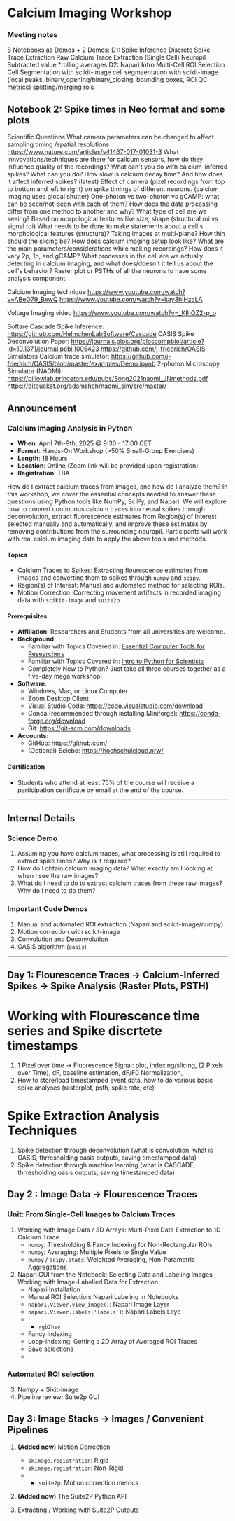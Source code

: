 # Calcium Imaging Workshop 


### Meeting notes

8 Notebooks as Demos + 2 Demos:
D1:
Spike Inference
Discrete Spike Trace Extraction
Raw Calcium Trace Extraction (Single Cell)
Neuropil Subtracted value *rolling averages
D2:
Napari Intro
Multi-Cell ROI Selection
Cell Segmentation with scikit-image
cell segmaentation with scikit-image (local peaks, binary_opening/binary_closing, bounding boxes, ROI QC metrics)
splitting/merging rois


Notebook 2: Spike times in Neo format and some plots
----------------
Scientific Questions
What camera parameters can be changed to affect sampling timing /spatial resolutions
https://www.nature.com/articles/s41467-017-01031-3
What innvovations/techniques are there for calicum sensors, how do they influence quality of the recordings?
What can't you do with calcium-inferred spikes?  What can you do? 
How slow is calcium decay time? And how does it affect inferred spikes? (latest)
Effect of camera (pixel recordings from top to bottom and left to right) on spike timings of different neurons. (calcium imaging uses global shutter)
One-photon vs two-photon vs gCAMP: what can be seen/not-seen with each of them? How does the data processing differ from one method to another and why? 
What type of cell are we seeing? Based on morpological features like size, shape (structural roi vs signal roi)
What needs to be done to make statements about a cell's morphological features (structure)? Taking images at multi-plane? How thin should the slicing be?
How does calcium imaging setup look like? What are the main parameters/considerations while making recordings? How does it vary 2p, 1p, and gCAMP?
What processes in the cell are we actually detecting in calcium imaging, and what does/doesn't it tell us about the cell's behavior?
Raster plot or PSTHs of all the neurons to have some analysis component.


Calcium Imaging technique
https://www.youtube.com/watch?v=ABeO79_BxwQ
https://www.youtube.com/watch?v=kay3hlHzaLA

Voltage Imaging video
https://www.youtube.com/watch?v=_KIhQZ2-p_o

Softare
Cascade Spike Inference: https://github.com/HelmchenLabSoftware/Cascade
OASIS Spike Deconvolution Paper: https://journals.plos.org/ploscompbiol/article?id=10.1371/journal.pcbi.1005423 https://github.com/j-friedrich/OASIS
Simulators
Calcium trace simulator: https://github.com/j-friedrich/OASIS/blob/master/examples/Demo.ipynb
2-photon Microscopy Simulator (NAOMi): https://pillowlab.princeton.edu/pubs/Song2021naomi_JNmethods.pdf
https://bitbucket.org/adamshch/naomi_sim/src/master/

## Announcement

### Calcium Imaging Analysis in Python
  - **When**: April 7th-9th, 2025 @ 9:30 - 17:00 CET
  - **Format**: Hands-On Workshop (>50% Small-Group Exercises)
  - **Length**: 18 Hours
  - **Location**: Online (Zoom link will be provided upon registration)
  - **Registration**: TBA


How do I extract calcium traces from images, and how do I analyze them? In this workshop, we cover the essential concepts needed to answer these questions using Python tools like NumPy, SciPy, and Napari. We will explore how to convert continuous calcium traces into neural spikes through deconvolution, extract fluorescence estimates from Region(s) of Interest selected manually and automatically, and improve these estimates by removing contributions from the surrounding neuropil. Participants will work with real calcium imaging data to apply the above tools and methods.  

#### Topics
  - Calcium Traces to Spikes: Extracting flourescence estimates from images and converting them to spikes through `numpy` and `scipy`. 
  - Region(s) of Interest: Manual and automated method for selecting ROIs. 
  - Motion Correction: Correcting movement artifacts in recorded imaging data with `scikit-image` and `suite2p`.   

#### Prerequisites
- **Affiliation**: Researchers and Students from all universities are welcome.  
- **Background**: 
    - Familiar with Topics Covered in: [Essential Computer Tools for Researchers](TBA) 
    - Familiar with Topics Covered in: [Intro to Python for Scientists](TBA)
    - Completely New to Python?  Just take all three courses together as a five-day mega workshop! 
- **Software**: 
  - Windows, Mac, or Linux Computer
  - Zoom Desktop Client
  - Visual Studio Code: https://code.visualstudio.com/download
  - Conda (recommended through installing Miniforge): https://conda-forge.org/download
  - Git: https://git-scm.com/downloads
- **Accounts**:
  - GitHub: https://github.com/
  - (Optional) Sciebo: https://hochschulcloud.nrw/

#### Certification
  - Students who attend at least 75% of the course will receive a participation certificate by email at the end of the course.

---

## Internal Details

### Science Demo
1. Assuming you have calcium traces, what processing is still required to extract spike times? Why is it required? 
2. How do I obtain calcium imaging data? What exactly am I looking at when I see the raw images? 
3. What do I need to do to extract calcium traces from these raw images? Why do I need to do them?  

### Important Code Demos 
1. Manual and automated ROI extraction (Napari and scikit-image/numpy)
2. Motion correction with scikit-image
3. Convolution and Deconvolution 
4. OASIS algorithm (`oasis`) 

---
## Day 1: Flourescence Traces -> Calcium-Inferred Spikes -> Spike Analysis (Raster Plots, PSTH)

  # Working with Flourescence time series and Spike discrtete timestamps
  1. 1 Pixel over time -> Fluorescence Signal: plot, indexing/slicing, (2 Pixels over Time), dF, baseline estimation,  dF/F0 Normalization, 
  2. How to store/load timestamped event data, how to do various basic spike analyses (rasterplot, psth, spike rate, etc)
  # Spike Extraction Analysis Techniques
  1. Spike detection through deconvolution (what is convolution, what is OASIS, thrresholding oasis outputs, saving timestamped data)
  2. Spike detection through machine learning (what is CASCADE, thrresholding oasis outputs, saving timestamped data)
  
  

## Day 2 : Image Data -> Flourescence Traces
### Unit: From Single-Cell Images to Calcium Traces

  1. Working with Image Data / 3D Arrays: Multi-Pixel Data Extraction to 1D Calcium Trace
     - `numpy`: Thresholding & Fancy Indexing for Non-Rectangular ROIs  
     - `numpy`: Averaging: Multiple Pixels to Single Value  
     - `numpy` / `scipy.stats`: Weighted Averaging, Non-Parametric Aggregations  
  2. Napari GUI from the Notebook: Selecting Data and Labeling Images,  Working with Image-Labelled Data for Extraction
     - Napari Installation  
     - Manual ROI Selection: Napari Labeling in Notebooks  
     - `napari.Viewer.view_image()`: Napari Image Layer  
     - `napari.Viewer.labels['labels']`: Napari Labels Laye
     - - `rgb2hsv`  
     - Fancy Indexing  
     - Loop-indexing: Getting a 2D Array of Averaged ROI Traces
     - Save selections
     - 

### Automated ROI selection
   3. Numpy + Sikit-image 
   4. Pipeline review: Suite2p GUI


## Day 3: Image Stacks -> Images / Convenient Pipelines

1. **(Added now)** Motion Correction
   
   - `skimage.registration`: Rigid  
   - `skimage.registration`: Non-Rigid 
   - - `suite2p`: Motion correction metrics

2. **(Added now)** The Suite2P Python API
3. Extracting / Working with Suite2P Outputs
   
    

